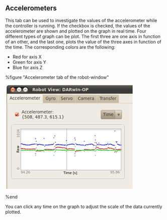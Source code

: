## Accelerometers

This tab can be used to investigate the values of the accelerometer while the
controller is running. If the checkbox is checked, the values of the
accelerometer are shown and plotted on the graph in real time. Four different
types of graph can be plot. The first three are one axis in function of an
other, and the last one, plots the value of the three axes in function of the
time. The corresponding colors are the following:

- Red for axis X
- Green for axis Y
- Blue for axis Z

%figure "Accelerometer tab of the robot-window"

![Accelerometer tab of the robot-window](images/window_accel.png)

%end

You can click any time on the graph to adjust the scale of the data currently
plotted.

